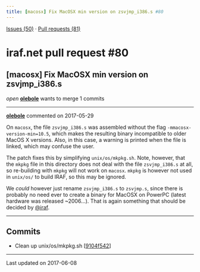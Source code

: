```yaml
---
title: [macosx] Fix MacOSX min version on zsvjmp_i386.s #80
---
```


[Issues (50)](https://iraf-community.github.io/iraf-v216/issues) · [Pull requests (81)](https://iraf-community.github.io/iraf-v216/issues/pulls)

# iraf.net pull request #80
## [macosx] Fix MacOSX min version on zsvjmp_i386.s
*open* **[olebole](https://github.com/olebole)** wants to merge 1 commits

- - - -

**[olebole](https://github.com/olebole)** commented on 2017-05-29

On `macosx`, the file `zsvjmp_i386.s` was assembled without the flag `-mmacosx-version-min=10.5`, which makes the resulting binary incompatible to older MacOS X versions. Also, in this case, a warning is printed when the file is linked, which may confuse the user.  
  
The patch fixes this by simplifying `unix/os/mkpkg.sh`. Note, however, that the `mkpkg` file in this directory does not deal with the file `zsvjmp_i386.s` at all, so re-building with `mkpkg` will not work on `macosx`. `mkpkg` is however not used in `unix/os/` to build IRAF, so this may be ignored.  
  
We _could_ however just rename  `zsvjmp_i386.s` to  `zsvjmp.s`, since there is probably no need ever to create a binary for MacOSX on PowerPC (latest hardware was released ~2006...). That is again something that should be decided by [@iraf](https://github.com/iraf).
- - - -

## Commits

* Clean up unix/os/mkpkg.sh [[9104f542](https://github.com/iraf-community/iraf/commit/9104f5421a0062194d017728d88a58370d286470)]

- - - -

Last updated on 2017-06-08

